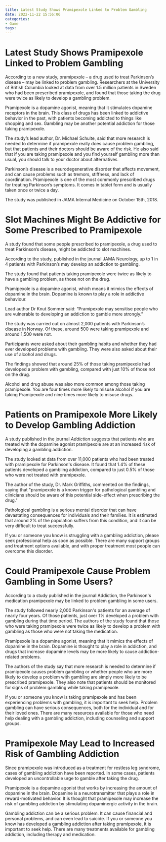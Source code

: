```yaml
---
title: Latest Study Shows Pramipexole Linked to Problem Gambling
date: 2022-11-22 15:56:06
categories:
- Game
tags:
---
```



#  Latest Study Shows Pramipexole Linked to Problem Gambling

According to a new study, pramipexole – a drug used to treat Parkinson’s disease – may be linked to problem gambling. Researchers at the University of British Columbia looked at data from over 1.5 million patients in Sweden who had been prescribed pramipexole, and found that those taking the drug were twice as likely to develop a gambling problem.

Pramipexole is a dopamine agonist, meaning that it stimulates dopamine receptors in the brain. This class of drugs has been linked to addictive behavior in the past, with patients becoming addicted to things like shopping and sex. Gambling may be another potential addiction for those taking pramipexole.

The study’s lead author, Dr. Michael Schulte, said that more research is needed to determine if pramipexole really does cause problem gambling, but that patients and their doctors should be aware of the risk. He also said that if you are taking pramipexole and you find yourself gambling more than usual, you should talk to your doctor about alternatives.

Parkinson’s disease is a neurodegenerative disorder that affects movement, and can cause problems such as tremors, stiffness, and lack of coordination. Pramipexole is one of the most commonly prescribed drugs for treating Parkinson’s symptoms. It comes in tablet form and is usually taken once or twice a day.

The study was published in JAMA Internal Medicine on October 15th, 2018.

#  Slot Machines Might Be Addictive for Some Prescribed to Pramipexole

A study found that some people prescribed to pramipexole, a drug used to treat Parkinson’s disease, might be addicted to slot machines.

According to the study, published in the journal JAMA Neurology, up to 1 in 4 patients with Parkinson’s may develop an addiction to gambling.

The study found that patients taking pramipexole were twice as likely to have a gambling problem, as those not on the drug.

Pramipexole is a dopamine agonist, which means it mimics the effects of dopamine in the brain. Dopamine is known to play a role in addictive behaviour.

Lead author Dr Knut Sommer said: “Pramipexole may sensitise people who are vulnerable to developing an addiction to gamble more strongly.”

The study was carried out on almost 2,000 patients with Parkinson’s disease in Norway. Of these, around 500 were taking pramipexole and around 1,500 were not.

Participants were asked about their gambling habits and whether they had ever developed problems with gambling. They were also asked about their use of alcohol and drugs.

The findings showed that around 25% of those taking pramipexole had developed a problem with gambling, compared with just 10% of those not on the drug.

Alcohol and drug abuse was also more common among those taking pramipexole. You are four times more likely to misuse alcohol if you are taking Pramipexole and nine times more likely to misuse drugs.

#  Patients on Pramipexole More Likely to Develop Gambling Addiction

A study published in the journal <i>Addiction</i> suggests that patients who are treated with the dopamine agonist pramipexole are at an increased risk of developing a gambling addiction.

The study looked at data from over 11,000 patients who had been treated with pramipexole for Parkinson's disease. It found that 1.4% of these patients developed a gambling addiction, compared to just 0.5% of those who were not treated with pramipexole.

The author of the study, Dr. Mark Griffiths, commented on the findings, saying that "pramipexole is a known trigger for pathological gambling and clinicians should be aware of this potential side-effect when prescribing the drug."

Pathological gambling is a serious mental disorder that can have devastating consequences for individuals and their families. It is estimated that around 2% of the population suffers from this condition, and it can be very difficult to treat successfully.

If you or someone you know is struggling with a gambling addiction, please seek professional help as soon as possible. There are many support groups and treatment options available, and with proper treatment most people can overcome this disorder.

#  Could Pramipexole Cause Problem Gambling in Some Users?

According to a study published in the journal Addiction, the Parkinson's medication pramipexole may be linked to problem gambling in some users.

The study followed nearly 2,000 Parkinson's patients for an average of nearly four years. Of those patients, just over 1% developed a problem with gambling during that time period. The authors of the study found that those who were taking pramipexole were twice as likely to develop a problem with gambling as those who were not taking the medication.

Pramipexole is a dopamine agonist, meaning that it mimics the effects of dopamine in the brain. Dopamine is thought to play a role in addiction, and drugs that increase dopamine levels may be more likely to cause addiction-related problems.

The authors of the study say that more research is needed to determine if pramipexole causes problem gambling or whether people who are more likely to develop a problem with gambling are simply more likely to be prescribed pramipexole. They also note that patients should be monitored for signs of problem gambling while taking pramipexole.

If you or someone you know is taking pramipexole and has been experiencing problems with gambling, it is important to seek help. Problem gambling can have serious consequences, both for the individual and for their loved ones. There are many resources available for those who need help dealing with a gambling addiction, including counseling and support groups.

#  Pramipexole May Lead to Increased Risk of Gambling Addiction

Since pramipexole was introduced as a treatment for restless leg syndrome, cases of gambling addiction have been reported. In some cases, patients developed an uncontrollable urge to gamble after taking the drug.

Pramipexole is a dopamine agonist that works by increasing the amount of dopamine in the brain. Dopamine is a neurotransmitter that plays a role in reward-motivated behavior. It is thought that pramipexole may increase the risk of gambling addiction by stimulating dopaminergic activity in the brain.

Gambling addiction can be a serious problem. It can cause financial and personal problems, and can even lead to suicide. If you or someone you know has developed a gambling addiction after taking pramipexole, it is important to seek help. There are many treatments available for gambling addiction, including therapy and medication.